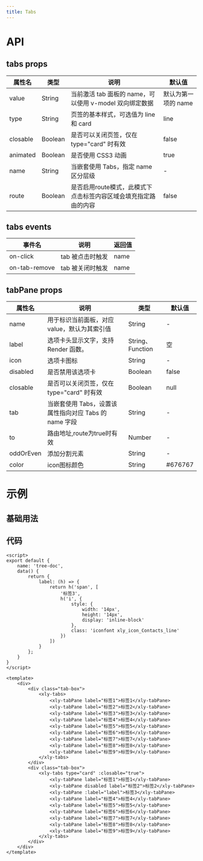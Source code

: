```yaml
---
title: Tabs
---
```


# API

## tabs props

| 属性名   | 类型    | 说明                                                            | 默认值              |
| -------- | ------- | --------------------------------------------------------------- | ------------------- |
| value    | String  | 当前激活 tab 面板的 name，可以使用 v-model 双向绑定数据         | 默认为第一项的 name |
| type     | String  | 页签的基本样式，可选值为 line 和 card                           | line                |
| closable | Boolean | 是否可以关闭页签，仅在 type="card" 时有效                       | false               |
| animated | Boolean | 是否使用 CSS3 动画                                              | true                |
| name     | String  | 当嵌套使用 Tabs，指定 name 区分层级                             | -                   |
| route    | Boolean | 是否启用route模式，此模式下点击标签内容区域会填充指定路由的内容 | false               |

## tabs events

| 事件名        | 说明             | 返回值 |
| ------------- | ---------------- | ------ |
| on-click      | tab 被点击时触发 | name   |
| on-tab-remove | tab 被关闭时触发 | name   |

## tabPane props

| 属性名   | 说明                                                  | 类型             | 默认值 |
| -------- | ----------------------------------------------------- | ---------------- | ------ |
| name     | 用于标识当前面板，对应 value，默认为其索引值          | String           | -      |
| label    | 选项卡头显示文字，支持 Render 函数。                  | String、Function | 空     |
| icon     | 选项卡图标                                            | String           | -      |
| disabled | 是否禁用该选项卡                                      | Boolean          | false  |
| closable | 是否可以关闭页签，仅在 type="card" 时有效             | Boolean          | null   |
| tab      | 当嵌套使用 Tabs，设置该属性指向对应 Tabs 的 name 字段 | String           | -      |
| to       | 路由地址,route为true时有效                            | Number           | -      |
| oddOrEven| 添加分割元素                                          | String           | -      |
| color    | icon图标颜色                                          | String           | #676767|

# 示例

## 基础用法
## 代码
```vue
<script>
export default {
    name: 'tree-doc',
    data() {
        return {
            label: (h) => {
                return h('span', [
                    '标签3',
                    h('i', {
                        style: {
                            width: '14px',
                            height: '14px',
                            display: 'inline-block'
                        },
                        class: 'iconfont xly_icon_Contacts_line'
                    })
                ])
            }
        };
    }
}
</script>

<template>
    <div>
        <div class="tab-box">
            <xly-tabs>
                <xly-tabPane label="标签1">标签1</xly-tabPane>
                <xly-tabPane label="标签2">标签2</xly-tabPane>
                <xly-tabPane label="标签3">标签3</xly-tabPane>
                <xly-tabPane label="标签4">标签4</xly-tabPane>
                <xly-tabPane label="标签5">标签5</xly-tabPane>
                <xly-tabPane label="标签6">标签6</xly-tabPane>
                <xly-tabPane label="标签7">标签7</xly-tabPane>
                <xly-tabPane label="标签8">标签8</xly-tabPane>
                <xly-tabPane label="标签9">标签9</xly-tabPane>
            </xly-tabs>
        </div>
        <div class="tab-box">
            <xly-tabs type="card" :closable="true">
                <xly-tabPane label="标签1">标签1</xly-tabPane>
                <xly-tabPane disabled label="标签2">标签2</xly-tabPane>
                <xly-tabPane :label="label">标签3</xly-tabPane>
                <xly-tabPane label="标签4">标签4</xly-tabPane>
                <xly-tabPane label="标签5">标签5</xly-tabPane>
                <xly-tabPane label="标签6">标签6</xly-tabPane>
                <xly-tabPane label="标签7">标签7</xly-tabPane>
                <xly-tabPane label="标签8">标签8</xly-tabPane>
                <xly-tabPane label="标签9">标签9</xly-tabPane>
            </xly-tabs>
        </div>
    </div>
</template>
```